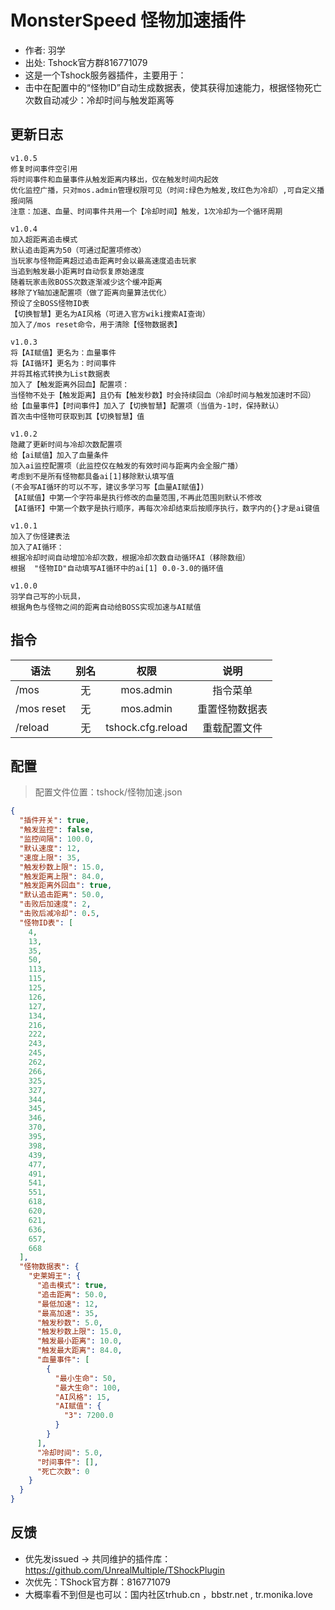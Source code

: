 # MonsterSpeed 怪物加速插件

- 作者: 羽学
- 出处: Tshock官方群816771079
- 这是一个Tshock服务器插件，主要用于：
- 击中在配置中的“怪物ID”自动生成数据表，使其获得加速能力，根据怪物死亡次数自动减少：冷却时间与触发距离等

## 更新日志

```
v1.0.5
修复时间事件空引用
将时间事件和血量事件从触发距离内移出，仅在触发时间内起效
优化监控广播，只对mos.admin管理权限可见（时间:绿色为触发,玫红色为冷却）,可自定义播报间隔
注意：加速、血量、时间事件共用一个【冷却时间】触发，1次冷却为一个循环周期

v1.0.4
加入超距离追击模式
默认追击距离为50（可通过配置项修改）
当玩家与怪物距离超过追击距离时会以最高速度追击玩家
当追到触发最小距离时自动恢复原始速度
随着玩家击败BOSS次数逐渐减少这个缓冲距离
移除了Y轴加速配置项（做了距离向量算法优化）
预设了全BOSS怪物ID表
【切换智慧】更名为AI风格（可进入官方wiki搜索AI查询）
加入了/mos reset命令，用于清除【怪物数据表】

v1.0.3
将【AI赋值】更名为：血量事件
将【AI循环】更名为：时间事件
并将其格式转换为List数据表
加入了【触发距离外回血】配置项：
当怪物不处于【触发距离】且仍有【触发秒数】时会持续回血（冷却时间与触发加速时不回）
给【血量事件】【时间事件】加入了【切换智慧】配置项（当值为-1时，保持默认）
首次击中怪物可获取到其【切换智慧】值

v1.0.2
隐藏了更新时间与冷却次数配置项
给【ai赋值】加入了血量条件
加入ai监控配置项（此监控仅在触发的有效时间与距离内会全服广播）
考虑到不是所有怪物都具备ai[1]移除默认填写值
(不会写AI循环的可以不写，建议多学习写【血量AI赋值】)
【AI赋值】中第一个字符串是执行修改的血量范围,不再此范围则默认不修改
【AI循环】中第一个数字是执行顺序，再每次冷却结束后按顺序执行，数字内的{}才是ai键值

v1.0.1
加入了伤怪建表法
加入了AI循环：
根据冷却时间自动增加冷却次数，根据冷却次数自动循环AI（移除数组）
根据  "怪物ID"自动填写AI循环中的ai[1] 0.0-3.0的循环值

v1.0.0
羽学自己写的小玩具，
根据角色与怪物之间的距离自动给BOSS实现加速与AI赋值
```

## 指令

| 语法                             | 别名  |       权限       |                   说明                   |
| -------------------------------- | :---: | :--------------: | :--------------------------------------: |
| /mos  | 无 |   mos.admin    |    指令菜单    |
| /mos reset | 无 |   mos.admin    |    重置怪物数据表    |
| /reload  | 无 |   tshock.cfg.reload    |    重载配置文件    |

## 配置
> 配置文件位置：tshock/怪物加速.json
```json
{
  "插件开关": true,
  "触发监控": false,
  "监控间隔": 100.0,
  "默认速度": 12,
  "速度上限": 35,
  "触发秒数上限": 15.0,
  "触发距离上限": 84.0,
  "触发距离外回血": true,
  "默认追击距离": 50.0,
  "击败后加速度": 2,
  "击败后减冷却": 0.5,
  "怪物ID表": [
    4,
    13,
    35,
    50,
    113,
    115,
    125,
    126,
    127,
    134,
    216,
    222,
    243,
    245,
    262,
    266,
    325,
    327,
    344,
    345,
    346,
    370,
    395,
    398,
    439,
    477,
    491,
    541,
    551,
    618,
    620,
    621,
    636,
    657,
    668
  ],
  "怪物数据表": {
    "史莱姆王": {
      "追击模式": true,
      "追击距离": 50.0,
      "最低加速": 12,
      "最高加速": 35,
      "触发秒数": 5.0,
      "触发秒数上限": 15.0,
      "触发最小距离": 10.0,
      "触发最大距离": 84.0,
      "血量事件": [
        {
          "最小生命": 50,
          "最大生命": 100,
          "AI风格": 15,
          "AI赋值": {
            "3": 7200.0
          }
        }
      ],
      "冷却时间": 5.0,
      "时间事件": [],
      "死亡次数": 0
    }
  }
}
```
## 反馈
- 优先发issued -> 共同维护的插件库：https://github.com/UnrealMultiple/TShockPlugin
- 次优先：TShock官方群：816771079
- 大概率看不到但是也可以：国内社区trhub.cn ，bbstr.net , tr.monika.love